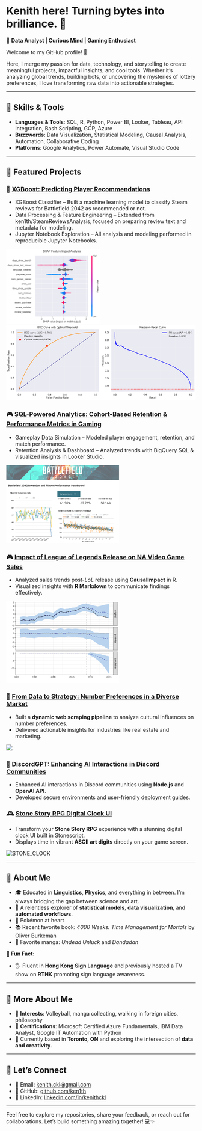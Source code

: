 # Kenith here! Turning bytes into brilliance. 🌟
🎲 **Data Analyst | Curious Mind | Gaming Enthusiast**

Welcome to my GitHub profile! 🚀 

Here, I merge my passion for data, technology, and storytelling to create meaningful projects, impactful insights, and cool tools. Whether it’s analyzing global trends, building bots, or uncovering the mysteries of lottery preferences, I love transforming raw data into actionable strategies.

---

## 🔧 **Skills & Tools**

- **Languages & Tools**: SQL, R, Python, Power BI, Looker, Tableau, API Integration, Bash Scripting, GCP, Azure  
- **Buzzwords**: Data Visualization, Statistical Modeling, Causal Analysis, Automation, Collaborative Coding  
- **Platforms**: Google Analytics, Power Automate, Visual Studio Code  

---

## 🚀 **Featured Projects**

### 🤖 **[XGBoost: Predicting Player Recommendations](https://github.com/ken1th/SteamReview_XGBoost)**
- XGBoost Classifier – Built a machine learning model to classify Steam reviews for Battlefield 2042 as recommended or not.
- Data Processing & Feature Engineering – Extended from ken1th/SteamReviewsAnalysis, focused on preparing review text and metadata for modeling.
- Jupyter Notebook Exploration – All analysis and modeling performed in reproducible Jupyter Notebooks.

<img src="https://github.com/ken1th/SteamReview_XGBoost/blob/main/shap_summary.png" height ="200"/><img src="https://github.com/ken1th/SteamReview_XGBoost/blob/main/model_performance_curves.png" height ="200"/>

### 🎮 **[SQL-Powered Analytics: Cohort-Based Retention & Performance Metrics in Gaming](https://github.com/ken1th/battlefield-gameplay-retention-analysis)**
- Gameplay Data Simulation – Modeled player engagement, retention, and match performance.
- Retention Analysis & Dashboard – Analyzed trends with BigQuery SQL & visualized insights in Looker Studio.
<img src="https://github.com/ken1th/battlefield-gameplay-retention-analysis/blob/main/dashboard_snapshot.png" width ="300"/>

### 🎮 **[Impact of League of Legends Release on NA Video Game Sales](https://github.com/ken1th/LOL-VideoGame-casualimpact)**  
- Analyzed sales trends post-*LoL* release using **CausalImpact** in R.  
- Visualized insights with **R Markdown** to communicate findings effectively.
<img src="https://github.com/ken1th/LOL-VideoGame-casualimpact/blob/main/2_analysis/causal_impact_plot.png" width="300"/>

### 🎲 **[From Data to Strategy: Number Preferences in a Diverse Market](https://github.com/ken1th/Number-Preferences-Study)**  
- Built a **dynamic web scraping pipeline** to analyze cultural influences on number preferences.  
- Delivered actionable insights for industries like real estate and marketing.
<img src="https://github.com/ken1th/Number-Preferences-Study/blob/master/lottery_number_popularity.png" width="300"/>

### 🤖 **[DiscordGPT: Enhancing AI Interactions in Discord Communities](https://github.com/uoftpwb/DiscordGPT)**  
- Enhanced AI interactions in Discord communities using **Node.js** and **OpenAI API**.  
- Developed secure environments and user-friendly deployment guides.

### 🕰️ [Stone Story RPG Digital Clock UI](https://github.com/ken1th/SSRPG_Clock)

- Transform your **Stone Story RPG** experience with a stunning digital clock UI built in Stonescript.  
- Displays time in vibrant **ASCII art digits** directly on your game screen.
<img src="https://github.com/ken1th/SSRPG_Clock/assets/87118032/ece351de-a84b-41af-a009-4466e0fdfa1a" alt="STONE_CLOCK" width="300"/>

---

## 🌟 **About Me**

- 🎓 Educated in **Linguistics**, **Physics**, and everything in between. I’m always bridging the gap between science and art.  
- 🔎 A relentless explorer of **statistical models**, **data visualization**, and **automated workflows**.  
- 🐾 Pokémon at heart
- 📚 Recent favorite book: *4000 Weeks: Time Management for Mortals* by Oliver Burkeman
- 📖 Favorite manga: *Undead Unluck* and *Dandadan*

**🌟 Fun Fact:**  
- 🖐️ Fluent in **Hong Kong Sign Language** and previously hosted a TV show on **RTHK** promoting sign language awareness.  

---

## 🌈 **More About Me**

- 🏐 **Interests**: Volleyball, manga collecting, walking in foreign cities, philosophy  
- 📜 **Certifications**: Microsoft Certified Azure Fundamentals, IBM Data Analyst, Google IT Automation with Python  
- 📍 Currently based in **Toronto, ON** and exploring the intersection of **data and creativity**.

---

## 🤝 **Let’s Connect**

- 💌 Email: [kenith.ckl@gmail.com](mailto:kenith.ckl@gmail.com)  
- 🐙 GitHub: [github.com/ken1th](https://github.com/ken1th)  
- 🌟 LinkedIn: [linkedin.com/in/kenithckl](https://linkedin.com/in/kenithckl)

---

Feel free to explore my repositories, share your feedback, or reach out for collaborations. Let’s build something amazing together! 💻✨
